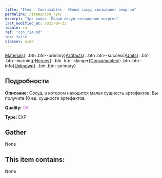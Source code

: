 ```yaml
---
title: "Item - Consumables - Малый сосуд связывания энергии"
permalink: /Items/con_724/
excerpt: "Эра хаоса  Малый сосуд связывания энергии"
last_modified_at: 2021-04-21
locale: ru
ref: "con_724.md"
toc: false
classes: wide
---
```

 [Materials](/ru/Items/){: .btn .btn--primary}[Artifacts](/ru/Items/Artifacts/){: .btn .btn--success}[Units](/ru/Items/Units/){: .btn .btn--warning}[Heroes](/ru/Items/Heroes/){: .btn .btn--danger}[Consumables](/ru/Items/Consumables/){: .btn .btn--info}[Unknown](/ru/Items/Unknown/){: .btn .btn--primary}

## Подробности
 **Описание:** Сосуд, в котором находится малая сущность артефактов. Вы получите 10 ед. сущности артефактов.

 **Quality:** <span style="color: #DA70D6">OK</span>

 **Type:** EXP

## Gather

  None

## This item contains:

  None

